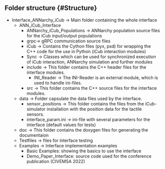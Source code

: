 ## Folder structure {#Structure}
- Interface_ANNarchy_iCub -> Main folder containing the whole interface
    - ANN_iCub_Interface
        - ANNarchy_iCub_Populations -> ANNarchy population source files for the iCub input/output populations
        - grpc-> gRPC communication source files
        - iCub -> Contains the Cython files (pyx, pxd) for wrapping the C++ code for the use in Python (iCub interaction modules)
        - Sync -> Classes which can be used for synchronized execution of iCub interaction, ANNarchy simulation and further modules
        - include -> This folder contains the C++ header files for the interface modules.
            - INI_Reader -> The INI-Reader is an external module, which is used to handle ini-files.
        - src -> This folder contains the C++ source files for the interface modules.
    - data -> Folder capsulate the data files used by the interface.
        - sensor_positions -> This folder contains the files from the iCub-simulator installation with the position data for the tactile sensors.
        - interface_param.ini -> ini-file with several parameters for the interface (default values for tests)
    - doc -> This folder contains the doxygen files for generating the documentaion
    - Testfiles -> files for interface testing
    - Examples -> Interface implementation examples
        - Basic Examples: showing the basics to use the interface
        - Demo_Paper_Interface: source code used for the conference publication (CIVEMSA 2022)
